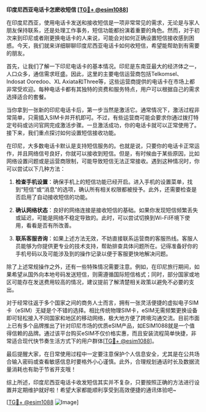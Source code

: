 **印度尼西亚电话卡怎麽收短信 [[TG💪+ @esim1088](https://t.me/s/esim1088)]**

在印度尼西亚，使用电话卡发送和接收短信是一项非常常见的需求，无论是与家人朋友保持联系，还是处理工作事务，短信功能都扮演着重要的角色。然而，对于初次来到印尼或者刚更换电话卡的人来说，可能会对如何正确设置短信接收感到困惑。今天，我们就来详细聊聊印度尼西亚电话卡如何收短信，希望能帮助到有需要的朋友。

首先，让我们了解一下印尼电话卡的基本情况。印尼是东南亚最大的经济体之一，人口众多，通信需求旺盛。因此，这里的主要电信运营商包括Telkomsel、Indosat Ooredoo、XL Axiata和Three等，这些运营商提供的电话卡在市场上都非常受欢迎。每种电话卡都有其独特的资费和服务特点，用户可以根据自己的需求选择适合的套餐。

当你拿到一张新的印尼电话卡后，第一步当然是激活它。通常情况下，激活过程非常简单，只需插入SIM卡并开机即可。不过，有些运营商可能会要求你通过拨打特定号码或访问官网完成激活步骤。一旦激活成功，你的电话卡就可以正常使用了。接下来，我们重点探讨如何设置短信接收功能。

在印尼，大多数电话卡默认是支持短信服务的。也就是说，只要你的电话卡正常运作，并且网络信号良好，你就可以接收到短信。但是，有时候由于某些原因，比如网络设置问题或是运营商限制，可能导致短信无法正常接收。遇到这种情况时，你可以尝试以下几种方法：

1. **检查手机设置**：确保手机上的短信功能已经开启。进入手机的设置菜单，找到“短信”或“消息”的选项，确认所有相关权限都被授予。此外，还需要检查是否启用了自动接收短信的功能。

2. **确认网络状态**：良好的网络连接是接收短信的基础。如果你发现短信频繁丢失或延迟，可能是网络不稳定导致的。此时，可以尝试切换到Wi-Fi环境下使用，看看是否有所改善。

3. **联系客服咨询**：如果上述方法无效，不妨直接联系运营商的客服热线。客服人员能够为你提供更专业的技术支持，帮助排查具体问题所在。记得准备好你的手机号码以及可能涉及到的操作记录以便于客服更快地解决问题。

除了上述常规操作之外，还有一些特殊情况需要注意。例如，在印尼旅行期间，如果希望从国外向本地号码发送短信，则需遵循国际短信格式；同时，部分国家或地区可能存在发送费用较高的情况，建议提前了解清楚相关政策以避免不必要的支出。

对于经常往返于多个国家之间的商务人士而言，拥有一张灵活便捷的虚拟电子SIM卡（eSIM）无疑是个不错的选择。相比传统物理SIM卡，eSIM无需频繁更换设备即可轻松接入不同国家和地区的移动网络，极大地方便了跨境沟通交流。目前市面上已有多个品牌推出了针对印尼市场的优质eSIM产品，如ESIM1088就是一个值得信赖的品牌。通过该平台购买eSIM不仅价格实惠，而且安装流程简单快捷，非常适合现代快节奏生活方式下的用户群体[[TG💪+ @esim1088](https://t.me/s/esim1088)]。

最后提醒大家，在日常使用过程中一定要注意保护个人信息安全，尤其是在公共场合输入密码或查看敏感信息时要格外小心谨慎。此外，合理规划通话时长及数据流量消耗也有助于节省开支哦！

综上所述，印度尼西亚电话卡收发短信其实并不复杂，只要按照正确的方法进行设置并定期维护就好啦！希望大家都能顺利享受到高效便捷的通讯体验吧~ 

[[TG💪+ @esim1088](https://t.me/s/esim1088) ![Image](https://i.postimg.cc/4NQfJmqS/Snipaste-2025-05-13-00-14-12.png)]